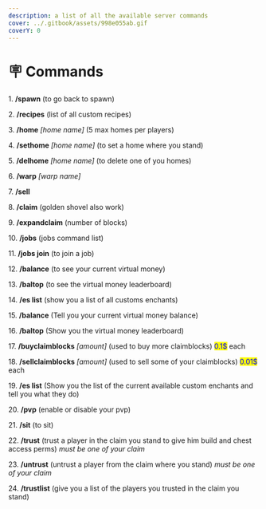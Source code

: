 ```yaml
---
description: a list of all the available server commands
cover: ../.gitbook/assets/998e055ab.gif
coverY: 0
---
```


# 🪧 Commands

1\. **/spawn** (to go back to spawn)

2\. **/recipes** (list of all custom recipes)&#x20;

3\. **/home** _\[home name]_ (5 max homes per players)

4\. **/sethome** _\[home name]_ (to set a home where you stand)

5\. **/delhome** _\[home name]_ (to delete one of you homes)

6\. **/warp** _\[warp name]_

7\. **/sell**

8\. **/claim** (golden shovel also work)

9\. **/expandclaim** (number of blocks)

10\. **/jobs** (jobs command list)

11\. **/jobs join** (to join a job)

12\. **/balance** (to see your current virtual money)

13\. **/baltop** (to see the virtual money leaderboard)

14\. **/es list** (show you a list of all customs enchants)

15\. **/balance** (Tell you your current virtual money balance)

16\. **/baltop** (Show you the virtual money leaderboard)

17\. **/buyclaimblocks** _\[amount]_ (used to buy more claimblocks) <mark style="color:blue;">0.1$</mark> each

18\. **/sellclaimblocks** _\[amount]_ (used to sell some of your claimblocks) <mark style="color:blue;">0.01$</mark> each

19\. **/es list** (Show you the list of the current available custom enchants and tell you what they do)

20\. **/pvp** (enable or disable your pvp)

21\. **/sit** (to sit)

22\. **/trust** (trust a player in the claim you stand to give him build and chest access perms) _must be one of your claim_

23\. **/untrust** (untrust a player from the claim where you stand) _must be one of your claim_

24\. **/trustlist** (give you a list of the players you trusted in the claim you stand)
